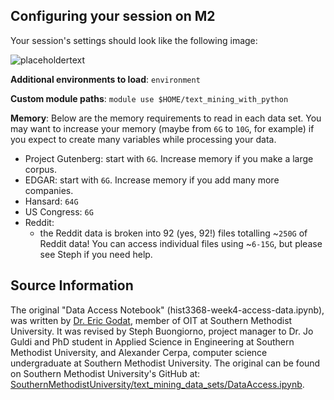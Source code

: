 ## Configuring your session on M2

Your session's settings should look like the following image: 

![placeholdertext](https://github.com/stephbuon/digital-history/blob/master/images/data_team_fields.png?raw=true)

__Additional environments to load__: `environment`

__Custom module paths__: `module use $HOME/text_mining_with_python`

__Memory__: 
Below are the memory requirements to read in each data set. You may want to increase your memory (maybe from `6G` to `10G`, for example) if you expect to create many variables while processing your data. 
- Project Gutenberg: start with `6G`. Increase memory if you make a large corpus.
- EDGAR: start with `6G`. Increase memory if you add many more companies. 
- Hansard: `64G`
- US Congress: `6G`
- Reddit: 
  - the Reddit data is broken into 92 (yes, 92!) files totalling ~`250G` of Reddit data! You can access individual files using ~`6-15G`, but please see Steph if you need help.

## Source Information

The original "Data Access Notebook" (hist3368-week4-access-data.ipynb), was written by [Dr. Eric Godat](https://github.com/egodat), member of OIT at Southern Methodist University. It was revised by Steph Buongiorno, project manager to Dr. Jo Guldi and PhD student in Applied Science in Engineering at Southern Methodist University, and Alexander Cerpa, computer science undergraduate at Southern Methodist University. The original can be found on Southern Methodist University's GitHub at: [SouthernMethodistUniversity/text_mining_data_sets/DataAccess.ipynb](https://github.com/SouthernMethodistUniversity/text_mining_data_sets/blob/master/DataAccess.ipynb).
